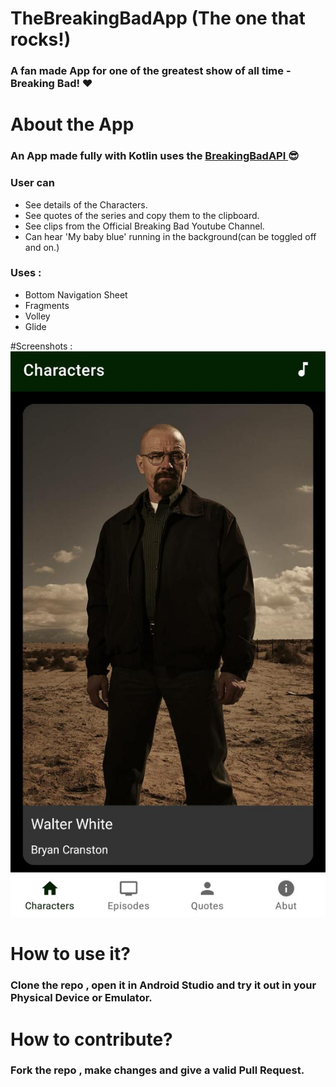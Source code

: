# TheBreakingBadApp (The one that rocks!)
### A fan made App for one of the greatest show of all time - Breaking Bad! ❤️ 

# About the App #
### An App made fully with Kotlin uses the  [ BreakingBadAPI ]( https://breakingbadapi.com ) 😎
### User can
- See details of the Characters.
- See quotes of the series and copy them to the clipboard.
- See clips from the Official Breaking Bad Youtube Channel.
- Can hear 'My baby blue' running in the background(can be toggled off and on.)



### Uses :

- Bottom Navigation Sheet
- Fragments
- Volley
- Glide

#Screenshots :
![image1](screenshots/ss1.png)

# How to use it?
### Clone the repo , open it in Android Studio and try it out in your Physical Device or Emulator.

# How to contribute?
### Fork the repo , make changes and give a valid Pull Request.
